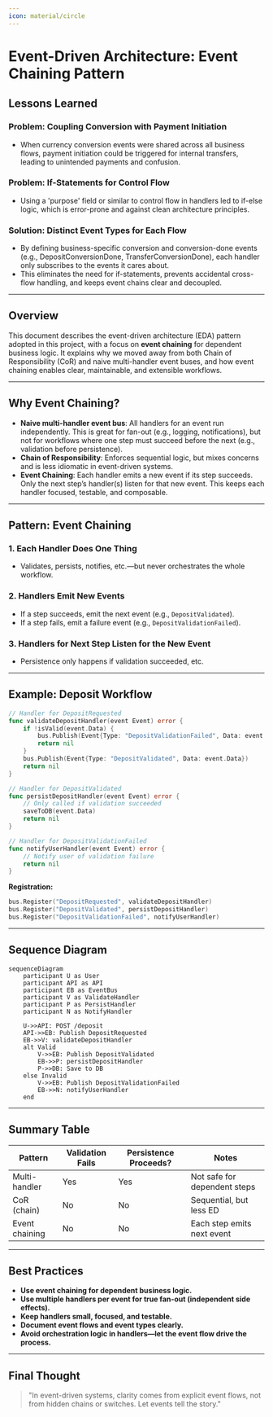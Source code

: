 ```yaml
---
icon: material/circle
---
```

# Event-Driven Architecture: Event Chaining Pattern

## Lessons Learned

### Problem: Coupling Conversion with Payment Initiation

- When currency conversion events were shared across all business flows, payment initiation could be triggered for internal transfers, leading to unintended payments and confusion.

### Problem: If-Statements for Control Flow

- Using a 'purpose' field or similar to control flow in handlers led to if-else logic, which is error-prone and against clean architecture principles.

### Solution: Distinct Event Types for Each Flow

- By defining business-specific conversion and conversion-done events (e.g., DepositConversionDone, TransferConversionDone), each handler only subscribes to the events it cares about.
- This eliminates the need for if-statements, prevents accidental cross-flow handling, and keeps event chains clear and decoupled.

---

## Overview

This document describes the event-driven architecture (EDA) pattern adopted in this project, with a focus on **event chaining** for dependent business logic. It explains why we moved away from both Chain of Responsibility (CoR) and naive multi-handler event buses, and how event chaining enables clear, maintainable, and extensible workflows.

---

## Why Event Chaining?

- **Naive multi-handler event bus**: All handlers for an event run independently. This is great for fan-out (e.g., logging, notifications), but not for workflows where one step must succeed before the next (e.g., validation before persistence).
- **Chain of Responsibility**: Enforces sequential logic, but mixes concerns and is less idiomatic in event-driven systems.
- **Event Chaining**: Each handler emits a new event if its step succeeds. Only the next step’s handler(s) listen for that new event. This keeps each handler focused, testable, and composable.

---

## Pattern: Event Chaining

### 1. **Each Handler Does One Thing**

- Validates, persists, notifies, etc.—but never orchestrates the whole workflow.

### 2. **Handlers Emit New Events**

- If a step succeeds, emit the next event (e.g., `DepositValidated`).
- If a step fails, emit a failure event (e.g., `DepositValidationFailed`).

### 3. **Handlers for Next Step Listen for the New Event**

- Persistence only happens if validation succeeded, etc.

---

## Example: Deposit Workflow

```go
// Handler for DepositRequested
func validateDepositHandler(event Event) error {
    if !isValid(event.Data) {
        bus.Publish(Event{Type: "DepositValidationFailed", Data: event.Data})
        return nil
    }
    bus.Publish(Event{Type: "DepositValidated", Data: event.Data})
    return nil
}

// Handler for DepositValidated
func persistDepositHandler(event Event) error {
    // Only called if validation succeeded
    saveToDB(event.Data)
    return nil
}

// Handler for DepositValidationFailed
func notifyUserHandler(event Event) error {
    // Notify user of validation failure
    return nil
}
```

**Registration:**

```go
bus.Register("DepositRequested", validateDepositHandler)
bus.Register("DepositValidated", persistDepositHandler)
bus.Register("DepositValidationFailed", notifyUserHandler)
```

---

## Sequence Diagram

```mermaid
sequenceDiagram
    participant U as User
    participant API as API
    participant EB as EventBus
    participant V as ValidateHandler
    participant P as PersistHandler
    participant N as NotifyHandler

    U->>API: POST /deposit
    API->>EB: Publish DepositRequested
    EB->>V: validateDepositHandler
    alt Valid
        V->>EB: Publish DepositValidated
        EB->>P: persistDepositHandler
        P->>DB: Save to DB
    else Invalid
        V->>EB: Publish DepositValidationFailed
        EB->>N: notifyUserHandler
    end
```

---

## Summary Table

| Pattern         | Validation Fails | Persistence Proceeds? | Notes                        |
|-----------------|------------------|-----------------------|------------------------------|
| Multi-handler   | Yes              | Yes                   | Not safe for dependent steps |
| CoR (chain)     | No               | No                    | Sequential, but less ED      |
| Event chaining  | No               | No                    | Each step emits next event   |

---

## Best Practices

- **Use event chaining for dependent business logic.**
- **Use multiple handlers per event for true fan-out (independent side effects).**
- **Keep handlers small, focused, and testable.**
- **Document event flows and event types clearly.**
- **Avoid orchestration logic in handlers—let the event flow drive the process.**

---

## Final Thought
>
> "In event-driven systems, clarity comes from explicit event flows, not from hidden chains or switches. Let events tell the story."
